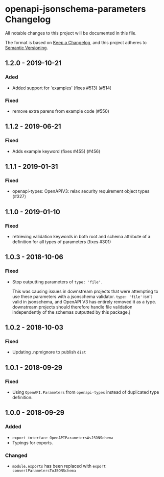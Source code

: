 # openapi-jsonschema-parameters Changelog
All notable changes to this project will be documented in this file.

The format is based on [Keep a Changelog](https://keepachangelog.com/en/1.0.0/),
and this project adheres to [Semantic Versioning](https://semver.org/spec/v2.0.0.html).

## 1.2.0 - 2019-10-21
### Aded
-  Added support for 'examples' (fixes #513) (#514)

### Fixed
- remove extra parens from example code (#550)

## 1.1.2 - 2019-06-21
### Fixed
- Adds example keyword (fixes #455) (#456)

## 1.1.1 - 2019-01-31
### Fixed
- openapi-types: OpenAPIV3: relax security requirement object types (#327)

## 1.1.0 - 2019-01-10
### Fixed
- retrieving validation keywords in both root and schema attribute of a definition for all types of parameters (fixes #301)

## 1.0.3 - 2018-10-06
### Fixed
- Stop outputting parameters of `type: 'file'`.

  This was causing issues in downstream projects that were attempting to use
  these parameters with a jsonschema validator.  `type: 'file'` isn't valid in
  jsonschema, and OpenAPI V3 has entirely removed it as a type.  downstream
  projects should therefore handle file validation independently of the
  schemas outputted by this package.j

## 1.0.2 - 2018-10-03
### Fixed
- Updating .npmignore to publish `dist`

## 1.0.1 - 2018-09-29
### Fixed
- Using `OpenAPI.Parameters` from `openapi-types` instead of duplicated type definition.

## 1.0.0 - 2018-09-29
### Added
- `export interface OpenAPIParametersAsJSONSchema`
- Typings for exports.

### Changed
- `module.exports` has been replaced with `export convertParametersToJSONSchema`
